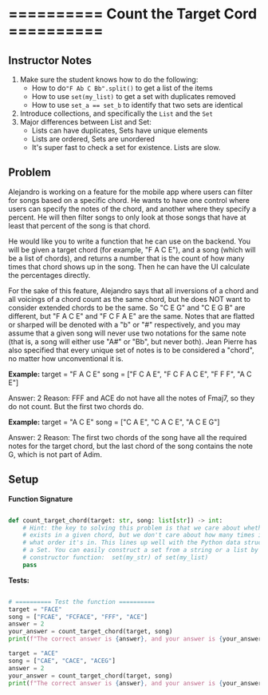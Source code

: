 
# ========== Count the Target Cord ==========

## Instructor Notes

1. Make sure the student knows how to do the following: 
    - How to do`"F Ab C Bb".split()` to get a list of the items
    - How to use `set(my_list)` to get a set with duplicates removed
    - How to use `set_a == set_b` to identify that two sets are identical
2. Introduce collections, and specifically the `List` and the `Set`
3. Major differences between List and Set:
    - Lists can have duplicates, Sets have unique elements
    - Lists are ordered, Sets are unordered
    - It's super fast to check a set for existence. Lists are slow.

## Problem
Alejandro is working on a feature for the mobile app where users can filter for songs based on a specific chord. He wants to have one control where users can specify the notes of the chord, and another where they specify a percent. He will then filter songs to only look at those songs that have at least that percent of the song is that chord.

He would like you to write a function that he can use on the backend. You will be given a target chord (for example, "F A C E"), and a song (which will be a list of chords), and returns a number that is the count of how many times that chord shows up in the song. Then he can have the UI calculate the percentages directly.

For the sake of this feature, Alejandro says that all inversions of a chord and all voicings of a chord count as the same chord, but he does NOT want to consider extended chords to be the same. So "C E G" and "C E G B" are different, but "F A C E" and "F C F A E" are the same. Notes that are flatted or sharped will be denoted with a "b" or "#" respectively, and you may assume that a given song will never use two notations for the same note (that is, a song will either use "A#" or "Bb", but never both). Jean Pierre has also specified that every unique set of notes is to be considered a "chord", no matter how unconventional it is.


**Example:**
target = "F A C E"
song = ["F C A E", "F C F A C E", "F F F", "A C E"]

Answer: 2
Reason: FFF and ACE do not have all the notes of Fmaj7, so they do not count. But
the first two chords do.

**Example:**
target = "A C E"
song = ["C A E", "C A C E", "A C E G"]

Answer: 2
Reason: The first two chords of the song have all the required notes for the target
chord, but the last chord of the song contains the note G, which is not part of Adim.

## Setup
**Function Signature**
```python

def count_target_chord(target: str, song: list[str]) -> int:
    # Hint: the key to solving this problem is that we care about whether a note
    # exists in a given chord, but we don't care about how many times it exists or
    # what order it's in. This lines up well with the Python data structure called
    # a Set. You can easily construct a set from a string or a list by calling the
    # constructor function:  set(my_str) of set(my_list)
    pass

```


**Tests:**
```python

# ========== Test the function ==========
target = "FACE"
song = ["FCAE", "FCFACE", "FFF", "ACE"]
answer = 2
your_answer = count_target_chord(target, song)
print(f"The correct answer is {answer}, and your answer is {your_answer}")

target = "ACE"
song = ["CAE", "CACE", "ACEG"]
answer = 2
your_answer = count_target_chord(target, song)
print(f"The correct answer is {answer}, and your answer is {your_answer}")

```